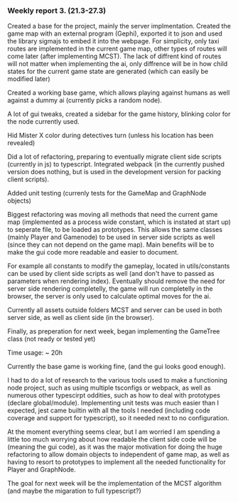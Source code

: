 ### Weekly report 3. (21.3-27.3)

Created a base for the project, mainly the server implmentation. Created the game map with an external program (Gephi), exported it to json and used the library sigmajs to embed it into the webpage. For simplicity, only taxi routes are implemented in the current game map, other types of routes will come later (after implementing MCST). The lack of diffrent kind of routes will not matter when implementing the ai, only diffrence will be in how child states for the current game state are generated (which can easily be modified later)

Created a working base game, which allows playing against humans as well against a dummy ai (currently picks a random node). 

A lot of gui tweaks, created a sidebar for the game history, blinking color for the node currently used. 

Hid Mister X color during detectives turn (unless his location has been revealed)

Did a lot of refactoring, preparing to eventually migrate client side scripts (currently in js) to typescript. Integrated webpack (in the currently pushed version does nothing, but is used in the development version for packing client scripts).

Added unit testing (currenly tests for the GameMap and GraphNode objects)

Biggest refactoring was moving all methods that need the current game map (implemented as a process wide constant, which is instated at start up) to seperate file, to be loaded as prototypes. This allows the same classes (mainly Player and Gamenode) to be used in server side scripts as well (since they can not depend on the game map). Main benefits will be to make the gui code more readable and easier to document.

For example all constants to modify the gameplay, located in utils/constants can be used by client side scripts as well (and don't have to passed as parameters when rendering index). Eventually should remove the need for server side rendering completelly, the game will run completelly in the browser, the server is only used to calculate optimal moves for the ai.

Currently all assets outside folders MCST and server can be used in both server side, as well as client side (in the browser).

Finally, as preperation for next week, began implementing the GameTree class (not ready or tested yet)

Time usage: ~ 20h

Currently the base game is working fine, (and the gui looks good enough).

I had to do a lot of research to the various tools used to make a functioning node project, such as using multiple tsconfigs or webpack, as well as numerous other typescirpt oddities, such as how to deal with prototypes (declare global/module). Implementing unit tests was much easier than I expected, jest came builtin with all the tools I needed (including code coverage and support for typescript), so it needed next to no configuration.

At the moment everything seems clear, but I am worried I am spending a little too much worrying about how readable the client side code will be (meaning the gui code), as it was the major motivation for doing the huge refactoring to allow domain objects to independent of game map, as well as having to resort to prototypes to implement all the needed functionality for Player and GraphNode. 

The goal for next week will be the implementation of the MCST algorithm (and maybe the migaration to full typescript?)



